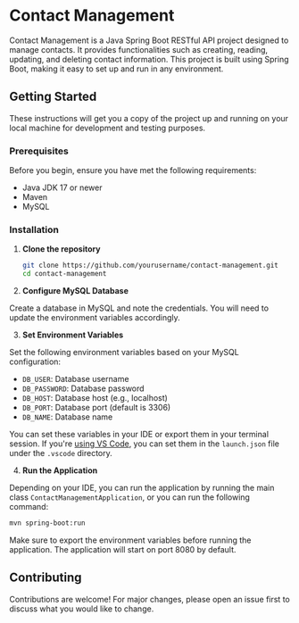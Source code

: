 # Contact Management

Contact Management is a Java Spring Boot RESTful API project designed to manage contacts. It provides functionalities such as creating, reading, updating, and deleting contact information. This project is built using Spring Boot, making it easy to set up and run in any environment.

## Getting Started

These instructions will get you a copy of the project up and running on your local machine for development and testing purposes.

### Prerequisites

Before you begin, ensure you have met the following requirements:

- Java JDK 17 or newer
- Maven
- MySQL

### Installation

1. **Clone the repository**

   ```bash
   git clone https://github.com/yourusername/contact-management.git
   cd contact-management
   ```

2. **Configure MySQL Database**

Create a database in MySQL and note the credentials. You will need to update the environment variables accordingly.

3. **Set Environment Variables**

Set the following environment variables based on your MySQL configuration:

- `DB_USER`: Database username
- `DB_PASSWORD`: Database password
- `DB_HOST`: Database host (e.g., localhost)
- `DB_PORT`: Database port (default is 3306)
- `DB_NAME`: Database name

You can set these variables in your IDE or export them in your terminal session.
If you're [using VS Code](https://stackoverflow.com/questions/59687712/how-to-set-java-environment-variable-in-vs-code), you can set them in the `launch.json` file under the `.vscode` directory.

4. **Run the Application**

Depending on your IDE, you can run the application by running the main class `ContactManagementApplication`, or you can run the following command:

```bash
mvn spring-boot:run
```

Make sure to export the environment variables before running the application. The application will start on port 8080 by default.

## Contributing

Contributions are welcome! For major changes, please open an issue first to discuss what you would like to change.
